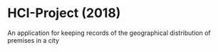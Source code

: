 # HCI-Project (2018)
An application for keeping records of the geographical distribution of premises in a city
